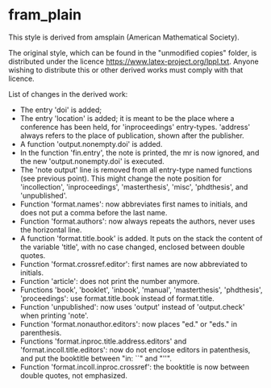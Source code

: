 # fram_plain
This style is derived from amsplain (American Mathematical Society).

The original style, which can be found in the "unmodified copies" folder, is distributed under the licence https://www.latex-project.org/lppl.txt.
Anyone wishing to distribute this or other derived works must comply with that licence.

List of changes in the derived work:
 - The entry 'doi' is added;
 - The entry 'location' is added; it is meant to be the place where a conference has been held, for 'inproceedings' entry-types. 'address' always refers to the place of publication, shown after the publisher.
 - A function 'output.nonempty.doi' is added.
 - In the function 'fin.entry', the note is printed, the mr is now ignored, and the new 'output.nonempty.doi' is executed.
 - The 'note output' line is removed from all entry-type named functions (see previous point). This might change the note position for 'incollection', 'inproceedings', 'masterthesis', 'misc', 'phdthesis', and 'unpublished'.
 - Function 'format.names': now abbreviates first names to initials, and does not put a comma before the last name.
 - Function 'format.authors': now always repeats the authors, never uses the horizontal line.
 - A function 'format.title.book' is added. It puts on the stack the content of the variable 'title', with no case changed, enclosed between double quotes.
 - Function 'format.crossref.editor': first names are now abbreviated to initials.
 - Function 'article': does not print the number anymore.
 - Functions 'book', 'booklet', 'inbook', 'manual', 'masterthesis', 'phdthesis', 'proceedings': use format.title.book instead of format.title.
 - Function 'unpublished': now uses 'output' instead of 'output.check' when printing 'note'.
 - Function 'format.nonauthor.editors': now places "ed." or "eds." in parenthesis.
 - Functions 'format.inproc.title.address.editors' and 'format.incoll.title.editors': now do not enclose editors in patenthesis, and put the booktitle between "in: ``" and "''".
 - Function 'format.incoll.inproc.crossref': the booktitle is now between double quotes, not emphasized.
